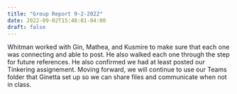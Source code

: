 ```yaml
---
title: "Group Report 9-2-2022"
date: 2022-09-02T15:48:01-04:00
draft: false
---
```


Whitman worked with Gin, Mathea, and Kusmire to make sure that each one was connecting and able to post.  He also walked each one through the step for future references. He also confirmed we had at least posted our Tinkering assignement.  Moving forward, we will continue to use our Teams folder that Ginetta set up so we can share files and communicate when not in class.

